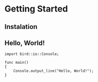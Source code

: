 # Getting Started

## Instalation

## Hello, World!
```bird
import bird::io::Console;

func main()
{
	Console.output_line("Hello, World!");
}
```
